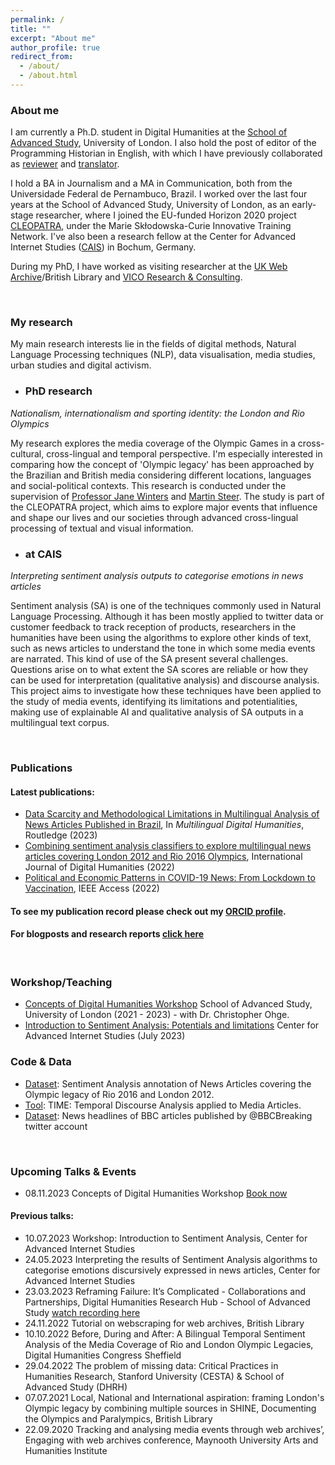```yaml
---
permalink: /
title: ""
excerpt: "About me"
author_profile: true
redirect_from: 
  - /about/
  - /about.html
---
```

### About me

I am currently a Ph.D. student in Digital Humanities at the [School of Advanced Study](https://research.sas.ac.uk/search/staff/1581/mr-caio-mello/), University of London. I also hold the post of editor of the Programming Historian in English, with which I have previously collaborated as [reviewer](https://programminghistorian.org/pt/licoes/introducao-jupyter-notebooks) and [translator](https://programminghistorian.org/pt/licoes/analise-sentimento-exploracao-dados).  

I hold a BA in Journalism and a MA in Communication, both from the Universidade Federal de Pernambuco, Brazil. I worked over the last four years at the School of Advanced Study, University of London, as an early-stage researcher, where I joined the EU-funded Horizon 2020 project [CLEOPATRA](http://cleopatra-project.eu/), under the Marie Skłodowska-Curie Innovative Training Network. I've also been a research fellow at the Center for Advanced Internet Studies ([CAIS](https://www.cais-research.de/fellows/caio-mello/)) in Bochum, Germany.   

During my PhD, I have worked as visiting researcher at the [UK Web Archive](https://blogs.bl.uk/webarchive/2021/07/londons-olympic-legacy-local-national-and-international-aspirations.html)/British Library and [VICO Research & Consulting](https://vico-research.com/). 

<br>

### My research
My main research interests lie in the fields of digital methods, Natural Language Processing techniques (NLP), data visualisation, media studies, urban studies and digital activism. 

- ### PhD research

_Nationalism, internationalism and sporting identity: the London and Rio Olympics_

My research explores the media coverage of the Olympic Games in a cross-cultural, cross-lingual and temporal perspective. I'm especially interested in comparing how the concept of 'Olympic legacy' has been approached by the Brazilian and British media considering different locations, languages and social-political contexts. This research is conducted under the supervision of [Professor Jane Winters](https://research.sas.ac.uk/search/staff/126/professor-jane-winters) and [Martin Steer](https://research.sas.ac.uk/search/staff/405/mr-marty-steer/). The study is part of the CLEOPATRA project, which aims to explore major events that influence and shape our lives and our societies through advanced cross-lingual processing of textual and visual information.  

- ### at CAIS

_Interpreting sentiment analysis outputs to categorise emotions in news articles_

Sentiment analysis (SA) is one of the techniques commonly used in Natural Language Processing. Although it has been mostly applied to twitter data or customer feedback to track reception of products, researchers in the humanities have been using the algorithms to explore other kinds of text, such as news articles to understand the tone in which some media events are narrated. This kind of use of the SA present several challenges. Questions arise on to what extent the SA scores are reliable or how they can be used for interpretation (qualitative analysis) and discourse analysis. This project aims to investigate how these techniques have been applied to the study of media events, identifying its limitations and potentialities, making use of explainable AI and qualitative analysis of SA outputs in a multilingual text corpus.

<br>

### Publications

#### Latest publications:

- [Data Scarcity and Methodological Limitations in Multilingual Analysis of News Articles Published in Brazil](https://www.taylorfrancis.com/chapters/edit/10.4324/9781003393696-14/data-scarcity-methodological-limitations-multilingual-analysis-news-articles-published-brazil-caio-mello), In _Multilingual Digital Humanities_, Routledge (2023)
- [Combining sentiment analysis classifiers to explore multilingual news articles covering London 2012 and Rio 2016 Olympics](https://link.springer.com/article/10.1007/s42803-022-00052-9), International Journal of Digital Humanities (2022)
- [Political and Economic Patterns in COVID-19 News: From Lockdown to Vaccination](https://ieeexplore.ieee.org/document/9749092), IEEE Access (2022)

#### To see my publication record please check out my [ORCID profile](https://orcid.org/0000-0001-7492-7237). 
#### For blogposts and research reports [click here](https://www.clippings.me/caiomello)

<br>

### Workshop/Teaching

- [Concepts of Digital Humanities Workshop](https://port.sas.ac.uk/course/view.php?id=180&section=1) School of Advanced Study, University of London (2021 - 2023) - with Dr. Christopher Ohge.
- [Introduction to Sentiment Analysis: Potentials and limitations](https://github.com/CAIS-Research/Introduction-to-SA-Training-CAIS) Center for Advanced Internet Studies (July 2023)



### Code & Data

- [Dataset](https://github.com/caiocmello/sentiment-annotation-olympic-news): Sentiment Analysis annotation of News Articles covering the Olympic legacy of Rio 2016 and London 2012.
- [Tool](https://github.com/cleopatra-itn/TIME): TIME: Temporal Discourse Analysis applied to Media Articles.
- [Dataset](https://zenodo.org/record/6927800#.YxtKdHbMLD4): News headlines of BBC articles published by @BBCBreaking twitter account

<br>

### Upcoming Talks & Events

- 08.11.2023 Concepts of Digital Humanities Workshop [Book now](https://www.sas.ac.uk/events/concepts-digital-humanities-3)

#### Previous talks:
- 10.07.2023 Workshop: Introduction to Sentiment Analysis, Center for Advanced Internet Studies
- 24.05.2023 Interpreting the results of Sentiment Analysis algorithms to categorise emotions discursively expressed in news articles, Center for Advanced Internet Studies 
- 23.03.2023 Reframing Failure: It’s Complicated - Collaborations and Partnerships, Digital Humanities Research Hub - School of Advanced Study [watch recording here](https://www.youtube.com/watch?v=s3fPNbShOCM)
- 24.11.2022 Tutorial on webscraping for web archives, British Library
- 10.10.2022 Before, During and After: A Bilingual Temporal Sentiment Analysis of the Media Coverage of Rio and London Olympic Legacies, Digital Humanities Congress Sheffield
- 29.04.2022 The problem of missing data: Critical Practices in Humanities Research, Stanford University (CESTA) & School of Advanced Study (DHRH)
- 07.07.2021 Local, National and International aspiration: framing London's Olympic legacy by combining multiple sources in SHINE, Documenting the Olympics and Paralympics, British Library
- 22.09.2020 Tracking and analysing media events through web archives’, Engaging with web archives conference, Maynooth University Arts and Humanities Institute


  
                   


